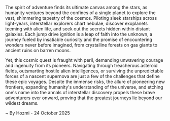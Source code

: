 
The spirit of adventure finds its ultimate canvas among the stars, as humanity ventures beyond the confines of a single planet to explore the vast, shimmering tapestry of the cosmos. Piloting sleek starships across light-years, interstellar explorers chart nebulae, discover exoplanets teeming with alien life, and seek out the secrets hidden within distant galaxies. Each jump drive ignition is a leap of faith into the unknown, a journey fueled by insatiable curiosity and the promise of encountering wonders never before imagined, from crystalline forests on gas giants to ancient ruins on barren moons.

Yet, this cosmic quest is fraught with peril, demanding unwavering courage and ingenuity from its pioneers. Navigating through treacherous asteroid fields, outsmarting hostile alien intelligences, or surviving the unpredictable forces of a nascent supernova are just a few of the challenges that define these epic voyages. Despite the immense risks, the allure of pioneering new frontiers, expanding humanity's understanding of the universe, and etching one's name into the annals of interstellar discovery propels these brave adventurers ever onward, proving that the greatest journeys lie beyond our wildest dreams.

~ By Hozmi - 24 October 2025
